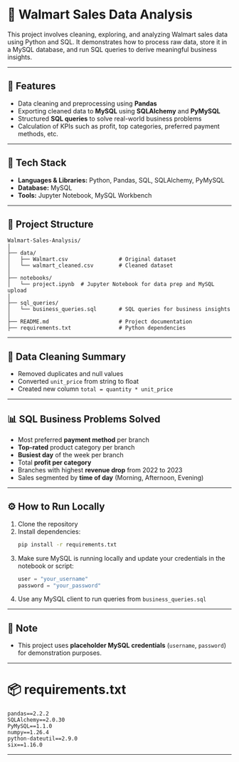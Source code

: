 # 🛒 Walmart Sales Data Analysis

This project involves cleaning, exploring, and analyzing Walmart sales data using Python and SQL. It demonstrates how to process raw data, store it in a MySQL database, and run SQL queries to derive meaningful business insights.

---

## 📌 Features

- Data cleaning and preprocessing using **Pandas**
- Exporting cleaned data to **MySQL** using **SQLAlchemy** and **PyMySQL**
- Structured **SQL queries** to solve real-world business problems
- Calculation of KPIs such as profit, top categories, preferred payment methods, etc.

---

## 🧰 Tech Stack

- **Languages & Libraries:** Python, Pandas, SQL, SQLAlchemy, PyMySQL
- **Database:** MySQL
- **Tools:** Jupyter Notebook, MySQL Workbench

---

## 📂 Project Structure

```
Walmart-Sales-Analysis/
│
├── data/
│   ├── Walmart.csv                # Original dataset 
│   └── walmart_cleaned.csv        # Cleaned dataset 
│
├── notebooks/
│   └── project.ipynb  # Jupyter Notebook for data prep and MySQL upload
│
├── sql_queries/
│   └── business_queries.sql       # SQL queries for business insights          
│
├── README.md                      # Project documentation
├── requirements.txt               # Python dependencies
```

---

## 🧼 Data Cleaning Summary

- Removed duplicates and null values
- Converted `unit_price` from string to float
- Created new column `total = quantity * unit_price`

---

## 📊 SQL Business Problems Solved

- Most preferred **payment method** per branch  
- **Top-rated** product category per branch  
- **Busiest day** of the week per branch  
- Total **profit per category**  
- Branches with highest **revenue drop** from 2022 to 2023  
- Sales segmented by **time of day** (Morning, Afternoon, Evening)  

---

## ⚙️ How to Run Locally

1. Clone the repository
2. Install dependencies:
   ```bash
   pip install -r requirements.txt
   ```
3. Make sure MySQL is running locally and update your credentials in the notebook or script:
   ```python
   user = "your_username"
   password = "your_password"
   ```
4. Use any MySQL client to run queries from `business_queries.sql`

---

## 🚫 Note

- This project uses **placeholder MySQL credentials** (`username`, `password`) for demonstration purposes.

---


# 📦 requirements.txt

```
pandas==2.2.2
SQLAlchemy==2.0.30
PyMySQL==1.1.0
numpy==1.26.4
python-dateutil==2.9.0
six==1.16.0
```

---

